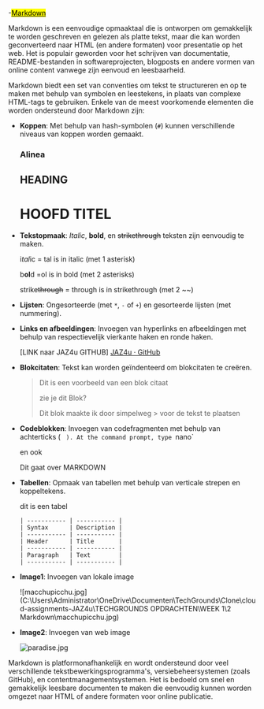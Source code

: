 -<u><mark>Markdown</mark></u>

Markdown is een eenvoudige opmaaktaal die is ontworpen om gemakkelijk te worden geschreven en gelezen als platte tekst, maar die kan worden geconverteerd naar HTML (en andere formaten) voor presentatie op het web. Het is populair geworden voor het schrijven van documentatie, README-bestanden in softwareprojecten, blogposts en andere vormen van online content vanwege zijn eenvoud en leesbaarheid.

Markdown biedt een set van conventies om tekst te structureren en op te maken met behulp van symbolen en leestekens, in plaats van complexe HTML-tags te gebruiken. Enkele van de meest voorkomende elementen die worden ondersteund door Markdown zijn:

- **Koppen**: Met behulp van hash-symbolen (`#`) kunnen verschillende niveaus van koppen worden gemaakt.
  
  ### Alinea
  
  ## HEADING
  
  # HOOFD TITEL

- **Tekstopmaak**: *Italic*, **bold**, en ~~strikethrough~~ teksten zijn eenvoudig te maken.
  
  i*tal*ic = tal is in italic (met 1 asterisk)
  
  b**ol**d =ol is in bold (met 2 asterisks)
  
  strike~~through~~ = through is in strikethrough (met 2 ~~)

- **Lijsten**: Ongesorteerde (met `*`, `-` of `+`) en gesorteerde lijsten (met nummering).

- **Links en afbeeldingen**: Invoegen van hyperlinks en afbeeldingen met behulp van respectievelijk vierkante haken en ronde haken.
  
  [LINK naar JAZ4u GITHUB] [JAZ4u · GitHub](https://github.com/JAZ4u)

- **Blokcitaten**: Tekst kan worden geïndenteerd om blokcitaten te creëren.
  
  > Dit is een voorbeeld van een blok citaat
  > 
  > zie je dit Blok?
  > 
  > Dit blok maakte ik door simpelweg  > voor de tekst te plaatsen 

- **Codeblokken**: Invoegen van codefragmenten met behulp van achterticks (` ` `).
  At the command prompt, type `nano`
  
  en ook 
  
  <html>
      <head> Dit gaat over MARKDOWN
      </head>
    </html>

- **Tabellen**: Opmaak van tabellen met behulp van verticale strepen en koppeltekens.
  
  dit is een tabel
  
  ```
  | ----------- | ----------- |
  | Syntax      | Description |
  | ----------- | ----------- |
  | Header      | Title       |
  | ----------- | ----------- |
  | Paragraph   | Text        |
  | ----------- | ----------- |
  ```

- **Image1**: Invoegen van lokale image 
  
  ![macchupicchu.jpg](C:\Users\Administrator\OneDrive\Documenten\TechGrounds\Clone\cloud-assignments-JAZ4u\TECHGROUNDS OPDRACHTEN\WEEK 1\2 Markdown\macchupicchu.jpg)

- **Image2**: Invoegen van web image 
  
   ![paradise.jpg](https://cdn.europosters.eu/image/1300/paradise-on-earth-i161095.jpg)

Markdown is platformonafhankelijk en wordt ondersteund door veel verschillende tekstbewerkingsprogramma's, versiebeheersystemen (zoals GitHub), en contentmanagementsystemen. Het is bedoeld om snel en gemakkelijk leesbare documenten te maken die eenvoudig kunnen worden omgezet naar HTML of andere formaten voor online publicatie.
